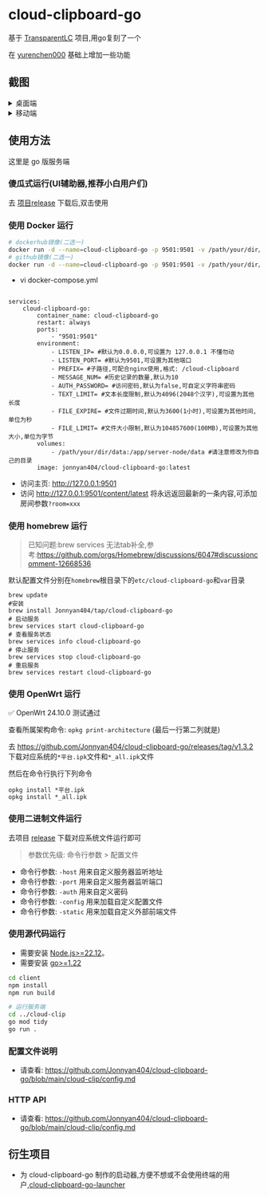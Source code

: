 # cloud-clipboard-go

基于 [TransparentLC](https://github.com/TransparentLC/cloud-clipboard) 项目,用go复刻了一个

在 [yurenchen000](https://github.com/yurenchen000/cloud-clipboard) 基础上增加一些功能

## 截图

<details>
<summary>桌面端</summary>

![](https://ae01.alicdn.com/kf/Hfce3a9b69b3d404c8e3073ab0fffa913v.png)

</details>

<details>
<summary>移动端</summary>

![](https://ae01.alicdn.com/kf/Hbf859dd0e42c4406bf94a6b6f2f4658cf.png)

</details>

## 使用方法

这里是 go 版服务端

### 傻瓜式运行(UI辅助器,推荐小白用户们)

去 [项目release](https://github.com/Jonnyan404/cloud-clipboard-go-launcher/releases) 下载后,双击使用

### 使用 Docker 运行

```sh
# dockerhub镜像(二选一)
docker run -d --name=cloud-clipboard-go -p 9501:9501 -v /path/your/dir/data:/app/server-node/data jonnyan404/cloud-clipboard-go
# github镜像(二选一)
docker run -d --name=cloud-clipboard-go -p 9501:9501 -v /path/your/dir/data:/app/server-node/data ghcr.io/jonnyan404/cloud-clipboard-go
```

- vi docker-compose.yml

```

services:
    cloud-clipboard-go:
        container_name: cloud-clipboard-go
        restart: always
        ports:
            - "9501:9501"
        environment:
            - LISTEN_IP= #默认为0.0.0.0,可设置为 127.0.0.1 不懂勿动
            - LISTEN_PORT= #默认为9501,可设置为其他端口
            - PREFIX= #子路径,可配合nginx使用,格式: /cloud-clipboard
            - MESSAGE_NUM= #历史记录的数量,默认为10
            - AUTH_PASSWORD= #访问密码,默认为false,可自定义字符串密码
            - TEXT_LIMIT= #文本长度限制,默认为4096(2048个汉字),可设置为其他长度
            - FILE_EXPIRE= #文件过期时间,默认为3600(1小时),可设置为其他时间,单位为秒
            - FILE_LIMIT= #文件大小限制,默认为104857600(100MB),可设置为其他大小,单位为字节
        volumes:
            - /path/your/dir/data:/app/server-node/data #请注意修改为你自己的目录
        image: jonnyan404/cloud-clipboard-go:latest

```

- 访问主页: http://127.0.0.1:9501
- 访问 http://127.0.0.1:9501/content/latest 将永远返回最新的一条内容,可添加房间参数`?room=xxx`


### 使用 homebrew 运行

> 已知问题:brew services 无法tab补全,参考:https://github.com/orgs/Homebrew/discussions/6047#discussioncomment-12668536

默认配置文件分别在`homebrew`根目录下的`etc/cloud-clipboard-go`和`var`目录

```
brew update
#安装
brew install Jonnyan404/tap/cloud-clipboard-go
# 启动服务
brew services start cloud-clipboard-go
# 查看服务状态
brew services info cloud-clipboard-go
# 停止服务
brew services stop cloud-clipboard-go
# 重启服务
brew services restart cloud-clipboard-go
```

### 使用 OpenWrt 运行

✅ OpenWrt 24.10.0 测试通过

查看所属架构命令: `opkg print-architecture` (最后一行第二列就是)

去 https://github.com/Jonnyan404/cloud-clipboard-go/releases/tag/v1.3.2 下载对应系统的`*平台.ipk`文件和`*_all.ipk`文件

然后在命令行执行下列命令
```
opkg install *平台.ipk
opkg install *_all.ipk
```


### 使用二进制文件运行

去项目 [release](https://github.com/Jonnyan404/cloud-clipboard-go/releases) 下载对应系统文件运行即可

> 参数优先级: 命令行参数 > 配置文件

- 命令行参数: `-host` 用来自定义服务器监听地址
- 命令行参数: `-port` 用来自定义服务器监听端口
- 命令行参数: `-auth` 用来自定义密码
- 命令行参数: `-config` 用来加载自定义配置文件
- 命令行参数: `-static` 用来加载自定义外部前端文件



### 使用源代码运行

- 需要安装 [Node.js>=22.12](https://nodejs.org)。
- 需要安装 [go>=1.22](https://go.dev/)

```bash
cd client
npm install
npm run build

# 运行服务端
cd ../cloud-clip
go mod tidy
go run .
```



### 配置文件说明

- 请查看: https://github.com/Jonnyan404/cloud-clipboard-go/blob/main/cloud-clip/config.md

### HTTP API

- 请查看: https://github.com/Jonnyan404/cloud-clipboard-go/blob/main/cloud-clip/config.md

## 衍生项目

- 为 cloud-clipboard-go 制作的启动器,方便不想或不会使用终端的用户,[cloud-clipboard-go-launcher](https://github.com/Jonnyan404/cloud-clipboard-go-launcher)


